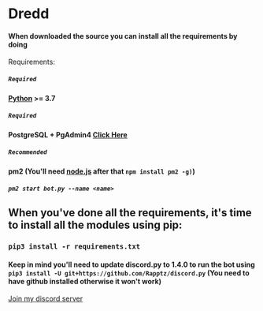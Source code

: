 # Dredd
#### When downloaded the source you can install all the requirements by doing
Requirements:

##### `Required`
#### [Python](https://www.python.org/downloads/) >= 3.7

##### `Required`
#### PostgreSQL + PgAdmin4 [Click Here](https://www.enterprisedb.com/downloads/postgres-postgresql-downloads)

##### `Recommended`
#### pm2 (You'll need [node.js](https://nodejs.org/en/download/) after that `npm install pm2 -g)`)
##### `pm2 start bot.py --name <name>`

## When you've done all the requirements, it's time to install all the modules using pip:
### `pip3 install -r requirements.txt`
#### Keep in mind you'll need to update discord.py to 1.4.0 to run the bot using `pip3 install -U git+https://github.com/Rapptz/discord.py` (You need to have github installed otherwise it won't work)

[Join my discord server](https://discord.gg/f3MaASW)
